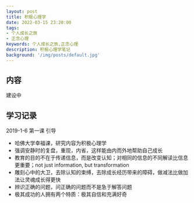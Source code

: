 ```yaml
---
layout: post
title: 积极心理学
date: 2022-03-15 23:20:00
tags:
- 个人成长之旅
- 正念心理
keywords: 个人成长之旅,正念心理
description: 积极心理学笔记
background: '/img/posts/default.jpg'
---
```


## 内容

建设中

## 学习记录

2019-1-6 第一课 引导

- 哈佛大学幸福课，研究内容为积极心理学
- 强调安静时的复盘，重现，内省，这样能由内而外地帮助自己成长
- 教育的目的不在于传递信息，而是改变认知；对相同的信息的不同解读比信息更重要；not just information, but transformation
- 雕刻心中的大卫，去除认知的束缚，去除成长经历带来的障碍，做减法比做加法让灵魂成长得更快
- 辨识正确的问题，问正确的问题而不是急于解答问题
- 极其成功的人拥有两个特质：极其自信和充满好奇
